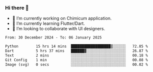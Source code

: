 ### Hi there 👋

<!--
**devcat37/devcat37** is a ✨ _special_ ✨ repository because its `README.md` (this file) appears on your GitHub profile.-->


- 🔭 I’m currently working on Chimicum application.
- 🌱 I’m currently learning Flutter/Dart.
- 👯 I’m looking to collaborate with UI designers.
<!-- - 🤔 I’m looking for help with ... -->

<!--START_SECTION:waka-->

```txt
From: 30 December 2024 - To: 06 January 2025

Python        15 hrs 14 mins  ██████████████████▒░░░░░░   72.85 %
Dart          5 hrs 37 mins   ██████▓░░░░░░░░░░░░░░░░░░   26.87 %
Text          2 mins          ░░░░░░░░░░░░░░░░░░░░░░░░░   00.18 %
Git Config    1 min           ░░░░░░░░░░░░░░░░░░░░░░░░░   00.08 %
Image (svg)   0 secs          ░░░░░░░░░░░░░░░░░░░░░░░░░   00.02 %
```

<!--END_SECTION:waka-->
